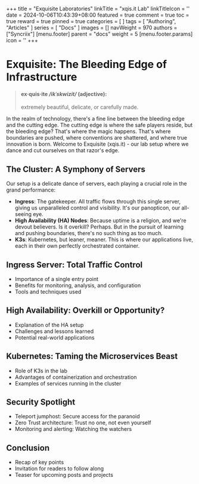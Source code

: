 +++
title = "Exquisite Laboratories"
linkTitle = "xqis.it Lab"
linkTitleIcon = '<i class="fas fa-newspaper fa-fw"></i>'
date = 2024-10-06T10:43:39+08:00
featured = true
comment = true
toc = true
reward = true
pinned = true
categories = [
]
tags = [
  "Authoring",
  "Articles"
]
series = [
  "Docs"
]
images = []
navWeight = 970
authors = ["Syncriix"]
[menu.footer]
  parent = "docs"
  weight = 5
  [menu.footer.params]
    icon = '<i class="fas fa-newspaper fa-fw"></i>'
+++

# Exquisite: The Bleeding Edge of Infrastructure
> #### **ex·quis·ite** */ikˈskwizit/* (adjective): 
> extremely beautiful, delicate, or carefully made.

In the realm of technology, there's a fine line between the bleeding edge and the cutting edge. The cutting edge is where the safe players reside, but the bleeding edge? That's where the magic happens. That's where boundaries are pushed, where conventions are shattered, and where true innovation is born. Welcome to Exquisite (xqis.it) - our lab setup where we dance and cut ourselves on that razor's edge.
## The Cluster: A Symphony of Servers
Our setup is a delicate dance of servers, each playing a crucial role in the grand performance:
- **Ingress**: The gatekeeper. All traffic flows through this single server, giving us unparalleled control and visibility. It's our panopticon, our all-seeing eye.
- **High Availability (HA) Nodes**: Because uptime is a religion, and we're devout believers. Is it overkill? Perhaps. But in the pursuit of learning and pushing boundaries, there's no such thing as too much.
- **K3s**: Kubernetes, but leaner, meaner. This is where our applications live, each in their own perfectly orchestrated container.
## Ingress Server: Total Traffic Control
- Importance of a single entry point
- Benefits for monitoring, analysis, and configuration
- Tools and techniques used
## High Availability: Overkill or Opportunity?
- Explanation of the HA setup
- Challenges and lessons learned
- Potential real-world applications
## Kubernetes: Taming the Microservices Beast
- Role of K3s in the lab
- Advantages of containerization and orchestration
- Examples of services running in the cluster
## Security Spotlight
- Teleport jumphost: Secure access for the paranoid
- Zero Trust architecture: Trust no one, not even yourself
- Monitoring and alerting: Watching the watchers
## Conclusion
- Recap of key points
- Invitation for readers to follow along
- Teaser for upcoming posts and projects